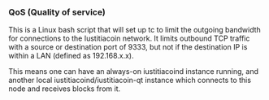 ### QoS (Quality of service) ###

This is a Linux bash script that will set up tc to limit the outgoing bandwidth for connections to the Iustitiacoin network. It limits outbound TCP traffic with a source or destination port of 9333, but not if the destination IP is within a LAN (defined as 192.168.x.x).

This means one can have an always-on iustitiacoind instance running, and another local iustitiacoind/iustitiacoin-qt instance which connects to this node and receives blocks from it.
